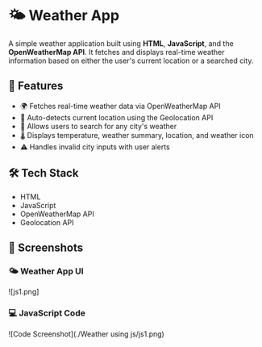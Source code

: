 # 🌤️ Weather App

A simple weather application built using **HTML**, **JavaScript**, and the **OpenWeatherMap API**. It fetches and displays real-time weather information based on either the user's current location or a searched city.



## 🚀 Features

- 🌍 Fetches real-time weather data via OpenWeatherMap API
- 📍 Auto-detects current location using the Geolocation API
- 🔎 Allows users to search for any city's weather
- 🌡️ Displays temperature, weather summary, location, and weather icon
- ⚠️ Handles invalid city inputs with user alerts



## 🛠️ Tech Stack

- HTML
- JavaScript
- OpenWeatherMap API
- Geolocation API



## 📸 Screenshots

### 🌤️ Weather App UI
![js1.png]

### 💻 JavaScript Code
![Code Screenshot](./Weather using js/js1.png)



